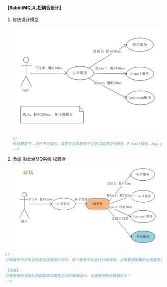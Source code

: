 #### 【RabbitMQ_4_松耦合设计】

1. 传统设计模型

   ![11_松耦合设计_1](material\11_松耦合设计_1.png)

   ```xml
   <!--
   传统模型下，用户下订单后，需要在订单服务平台依次调用短信服务、E-mail服务、App-push服务等平台的接口，若由于业务需求，需要增加另外一个微信通知服务，则还需要修改订单服务的代码，添加微信服务平台的接口。这违背了“开闭原则”：对增加开放，对修改关闭！为了健壮性，不能对旧代码进行修改，否则还需要对修改的代码继续测试！
   -->
   ```


2. 添加 RabbitMQ系统 松耦合

   ![](material\4_解耦.png)

```xml
<!--
订单服务将订单消息发送道消息队列中，各个服务平台自行订阅消息，当需要增加新的业务服务时，只需要订阅MQ系统中的相应队列，就能获取订单消息！这对于订单服务来说，不需要改变任何代码，与各个平台的服务之间解耦，完全实现“开闭原则”的设计模式，

【注意】
只要使用到消息队列就能实现服务之间的解耦设计，与使用何种交换器无关！
-->
```
